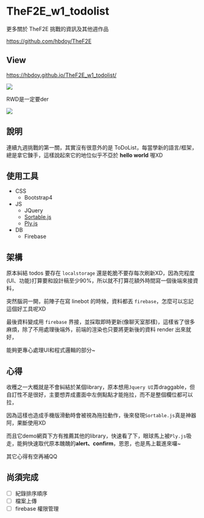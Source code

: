 # TheF2E_w1_todolist
更多關於 TheF2E 挑戰的資訊及其他週作品

https://github.com/hbdoy/TheF2E

## View
https://hbdoy.github.io/TheF2E_w1_todolist/

![](https://i.imgur.com/CU5ipE8.png)

RWD是一定要der

![](https://i.imgur.com/qbT570E.png)

## 說明
連續九週挑戰的第一關，其實沒有很意外的是 ToDoList，每當學新的語言/框架，總是拿它鍊手，這樣說起來它的地位似乎不亞於 **hello world** 喔XD

## 使用工具
- CSS
  - Bootstrap4
- JS
  - JQuery
  - [Sortable.js](https://github.com/RubaXa/Sortable)
  - [Ply.js](https://github.com/RubaXa/Ply)
- DB
  - Firebase

## 架構
原本糾結 todos 要存在 `localstorage` 還是乾脆不要存每次刷新XD，因為完程度(UI、功能)打算要和設計稿至少90%，所以就不打算花額外時間寫一個後端來接資料，

突然腦洞一開，前陣子在寫 linebot 的時候，資料都丟 ``firebase``，怎麼可以忘記這個好工具呢XD

最後資料變成用 ``firebase`` 界接，並採取即時更新(像聊天室那樣)，這樣省了很多麻煩，除了不用處理後端外，前端的渲染也只要將更新後的資料 render 出來就好，

能夠更專心處理UI和程式邏輯的部分~

## 心得
收穫之一大概就是不會糾結於某個library，原本想用``Jquery UI``弄draggable，但自訂性不是很好，主要想弄成畫面中左側點點才能拖拉，而不是整個欄位都可以拉，

因為這樣也造成手機版滑動時會被視為拖拉動作，後來發現``Sortable.js``真是神器阿，果斷使用XD

而且它demo網頁下方有推薦其他的library，快速看了下，眼球馬上被``Ply.js``吸走，能夠快速取代原本醜醜的**alert、confirm**，恩恩，也是馬上載進來囉~

其它心得有空再補QQ

## 尚須完成
- [ ] 紀錄排序順序
- [ ] 檔案上傳
- [ ] firebase 權限管理
